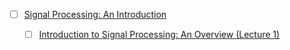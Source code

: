 - [ ] [Signal Processing: An Introduction](https://www.youtube.com/playlist?list=PL6Vi_EcJpt8E96_JTKoOKY3HYWVGjf6b4)
  - [ ] [Introduction to Signal Processing: An Overview (Lecture 1)](https://www.youtube.com/watch?v=kjw6W0SZe04&list=PL6Vi_EcJpt8E96_JTKoOKY3HYWVGjf6b4&index=27)



